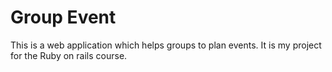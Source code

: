 # Group Event

This is a web application which helps groups to plan events. It is my project for the Ruby on rails course.

